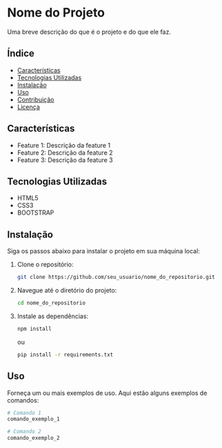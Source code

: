 # Nome do Projeto

Uma breve descrição do que é o projeto e do que ele faz.

## Índice

- [Características](#características)
- [Tecnologias Utilizadas](#tecnologias-utilizadas)
- [Instalação](#instalação)
- [Uso](#uso)
- [Contribuição](#contribuição)
- [Licença](#licença)

## Características

- Feature 1: Descrição da feature 1
- Feature 2: Descrição da feature 2
- Feature 3: Descrição da feature 3

## Tecnologias Utilizadas

- HTML5
- CSS3
- BOOTSTRAP

## Instalação

Siga os passos abaixo para instalar o projeto em sua máquina local:

1. Clone o repositório:
    ```bash
    git clone https://github.com/seu_usuario/nome_do_repositorio.git
    ```
2. Navegue até o diretório do projeto:
    ```bash
    cd nome_do_repositorio
    ```
3. Instale as dependências:
    ```bash
    npm install
    ```
   ou
    ```bash
    pip install -r requirements.txt
    ```

## Uso

Forneça um ou mais exemplos de uso. Aqui estão alguns exemplos de comandos:

```bash
# Comando 1
comando_exemplo_1

# Comando 2
comando_exemplo_2
